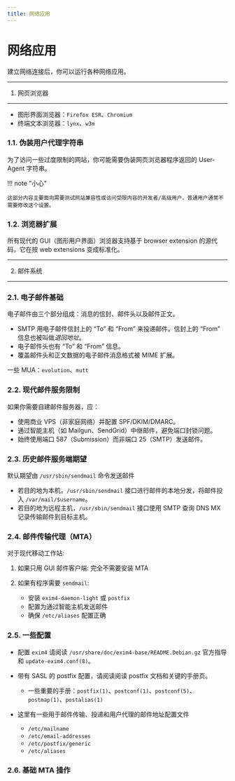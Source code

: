```yaml
---
title: 网络应用
---
```


网络应用
========

建立网络连接后，你可以运行各种网络应用。

---

1. 网页浏览器
-------------

-   图形界面浏览器：`Firefox ESR`、`Chromium`
-   终端文本浏览器：`lynx`、`w3m`

### 1.1. 伪装用户代理字符串

为了访问一些过度限制的网站，你可能需要伪装网页浏览器程序返回的 User-Agent 字符串。

!!! note "小心"

    这部分内容主要面向需要测试网站兼容性或访问受限内容的开发者/高级用户，普通用户通常不需要修改这个设置。

### 1.2. 浏览器扩展

所有现代的 GUI（图形用户界面）浏览器支持基于 browser extension 的源代码，它在按 web extensions 变成标准化。

---

2. 邮件系统
-----------

### 2.1. 电子邮件基础

电子邮件由三个部分组成：消息的信封、邮件头以及邮件正文。

-   SMTP 用电子邮件信封上的 “To” 和 “From” 来投递邮件。信封上的 “From” 信息也被叫做*退回地址*。
-   电子邮件头也有 “To” 和 “From” 信息。
-   覆盖邮件头和正文数据的电子邮件消息格式被 MIME 扩展。

一些 MUA：`evolution`、`mutt`

### 2.2. 现代邮件服务限制

如果你需要自建邮件服务器，应：

-   使用商业 VPS（非家庭网络）并配置 SPF/DKIM/DMARC。
-   通过智能主机（如 Mailgun、SendGrid）中继邮件，避免端口封锁问题。
-   始终使用端口 587（Submission）而非端口 25（SMTP）发送邮件。

### 2.3. 历史邮件服务端期望

默认期望由 `/usr/sbin/sendmail` 命令发送邮件

-   若目的地为本机，`/usr/sbin/sendmail` 接口进行邮件的本地分发，将邮件投入 `/var/mail/$username`。
-   若目的地为远程主机，`/usr/sbin/sendmail` 接口使用 SMTP 查询 DNS MX 记录传输邮件到目标主机。

### 2.4. 邮件传输代理（MTA）

对于现代移动工作站:

1.  如果只用 GUI 邮件客户端: 完全不需要安装 MTA
1.  如果有程序需要 `sendmail`:

    -   安装 `exim4-daemon-light` 或 `postfix`
    -   配置为通过智能主机发送邮件
    -   确保 `/etc/aliases` 配置正确

### 2.5. 一些配置

-   配置 `exim4` 请阅读 `/usr/share/doc/exim4-base/README.Debian.gz` 官方指导和 `update-exim4.conf(8)`。
-   带有 SASL 的 postfix 配置，请阅读阅读 postfix 文档和关键的手册页。

    -   一些重要的手册：`postfix(1)`、`postconf(1)`、`postconf(5)`、`postmap(1)`、`postalias(1)`

-   这里有一些用于邮件传输、投递和用户代理的邮件地址配置文件

    -   `/etc/mailname`
    -   `/etc/email-addresses`
    -   `/etc/postfix/generic`
    -   `/etc/aliases`

### 2.6. 基础 MTA 操作



